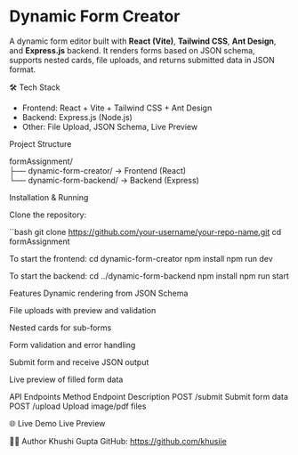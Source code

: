 # Dynamic Form Creator

A dynamic form editor built with **React (Vite)**, **Tailwind CSS**, **Ant Design**, and **Express.js** backend. It renders forms based on JSON schema, supports nested cards, file uploads, and returns submitted data in JSON format.

🛠 Tech Stack

- Frontend: React + Vite + Tailwind CSS + Ant Design  
- Backend: Express.js (Node.js)  
- Other: File Upload, JSON Schema, Live Preview

 Project Structure

formAssignment/  
├── dynamic-form-creator/    → Frontend (React)  
└── dynamic-form-backend/    → Backend (Express)

 Installation & Running

Clone the repository:

``bash
git clone https://github.com/your-username/your-repo-name.git
cd formAssignment

To start the frontend:
cd dynamic-form-creator
npm install
npm run dev

To start the backend:
cd ../dynamic-form-backend
npm install
npm run start

Features
 Dynamic rendering from JSON Schema

 File uploads with preview and validation

 Nested cards for sub-forms

 Form validation and error handling

 Submit form and receive JSON output

 Live preview of filled form data


API Endpoints
Method	Endpoint	Description
POST	/submit	Submit form data
POST	/upload	Upload image/pdf files

🌐 Live Demo
Live Preview <!-- Replace with your actual deployed link -->

👩‍💻 Author
Khushi Gupta
GitHub: https://github.com/khusiie
